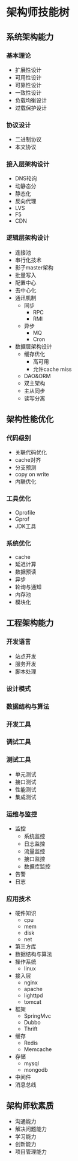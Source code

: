 # 架构师技能树
	
## 系统架构能力
		
### 基本理论
- 扩展性设计
- 可用性设计
- 可靠性设计
- 一致性设计
- 负载均衡设计
- 过载保护设计
	
### 协议设计
- 二进制协议
- 本文协议
	
### 接入层架构设计
- DNS轮询
- 动静态分
- 静态化
- 反向代理
- LVS
- F5
- CDN	
	
### 逻辑层架构设计
- 连接池
- 串行化技术
- 影子master架构
- 批量写入
- 配置中心
- 去中心化
- 通讯机制
	* 同步
		+ RPC
		+ RMI
	* 异步
		+ MQ
		+ Cron
- 数据层架构设计
	* 缓存优化
		+ 高可用
		+ 允许cache miss
	* DAO&ORM
	* 双主架构
	* 主从同步
	* 读写分离

## 架构性能优化

### 代码级别
- 关联代码优化
- cache对齐
- 分支预测
- copy on write
- 内联优化

### 工具优化
- Oprofile
- Gprof
- JDK工具

### 系统优化
- cache
- 延迟计算
- 数据预读
- 异步
- 轮询与通知
- 内存池
- 模块化

## 工程架构能力

### 开发语言
- 站点开发
- 服务开发
- 脚本处理

### 设计模式
### 数据结构与算法
### 开发工具
### 调试工具

### 测试工具
- 单元测试
- 接口测试
- 性能测试
- 集成测试

### 运维与监控
- 监控
	* 系统监控
	* 日志监控
	* 流量监控
	* 接口监控
	* 数据库监控
- 告警
- 日志

### 应用技术
- 硬件知识
	* cpu
	* mem
	* disk
	* net
- 第三方库
- 数据结构与算法
- 操作系统
	* linux
- 接入层
	* nginx
	* apache
	* lighttpd
	* tomcat
- 框架
	* SpringMvc
	* Dubbo
	* Thrift
- 缓存
	* Redis
	* Memcache
- 存储
	* mysql
	* mongodb
- 中间件
- 消息总线

## 架构师软素质
- 沟通能力
- 解决问题能力
- 学习能力
- 创新能力
- 项目管理能力